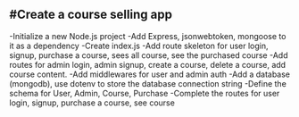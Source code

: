 #Create a course selling app
---
-Initialize a new Node.js project
-Add Express, jsonwebtoken, mongoose to it as a dependency
-Create index.js
-Add route skeleton for user login, signup, purchase a course, sees all course, see the purchased course
-Add routes for admin login, admin signup, create a course, delete a course, add course content.
-Add middlewares for user and admin auth
-Add a database (mongodb), use dotenv to store the database connection string
-Define the schema for User, Admin, Course, Purchase
-Complete the routes for user login, signup, purchase a course, see course